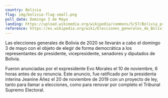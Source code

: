 ```yaml
---
country: Bolivia
flag: img/bolivia-flag-small.png
poll_date: Domingo 3 de Mayo
landing: https://upload.wikimedia.org/wikipedia/commons/5/57/Bolivia_protests_2019_7.png
reference: https://es.wikipedia.org/wiki/Elecciones_generales_de_Bolivia_de_2020#/media/Archivo:Bolivia_protests_2019_7.png
---
```

Las elecciones generales de Bolivia de 2020 se llevarán a cabo el domingo 3 de mayo​ con el objeto de elegir de forma democrática a los representantes de presidente, vicepresidente, senadores y diputados de Bolivia.

Fueron anunciadas por el expresidente Evo Morales el 10 de noviembre, 6​ horas antes de su renuncia. Este anuncio, fue ratificado por la presidenta interina Jeanine Áñez el 20 de noviembre de 2019 con un proyecto de ley, tanto para llamar a elecciones, como para renovar por completo el Tribunal Supremo Electoral.​
